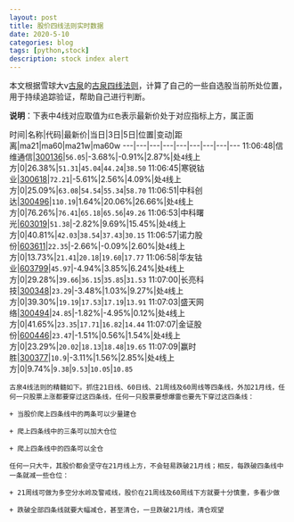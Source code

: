 ```yaml
---
layout: post
title: 股价四线法则实时数据
date: 2020-5-10
categories: blog
tags: [python,stock]
description: stock index alert
---
```



本文根据雪球大v[古泉](https://xueqiu.com/u/7148646888)的[古泉四线法则](https://xueqiu.com/7148646888/130498192)，计算了自己的一些自选股当前所处位置，用于持续追踪验证，帮助自己进行判断。

**说明**：下表中4线对应取值为`红色`表示最新价处于对应指标上方，属正面

时间|名称|代码|最新价|当日|3日|5日|位置|变动|距离|ma21|ma60|ma21w|ma60w
---|---|---|---|---|---|---|---|---
11:06:48|信维通信|[300136](https://xueqiu.com/S/SZ300136)|`56.05`|-3.68%|-0.91%|2.87%|处`4`线上方|0|26.38%|`51.31`|`45.04`|`44.24`|`38.50`
11:06:45|寒锐钴业|[300618](https://xueqiu.com/S/SZ300618)|`72.21`|-5.61%|2.56%|4.09%|处`4`线上方|0|25.09%|`63.08`|`54.54`|`55.34`|`58.70`
11:06:51|中科创达|[300496](https://xueqiu.com/S/SZ300496)|`110.19`|1.64%|20.06%|26.66%|处`4`线上方|0|76.26%|`76.41`|`65.18`|`65.56`|`49.26`
11:06:53|中科曙光|[603019](https://xueqiu.com/S/SH603019)|`51.38`|-2.82%|9.69%|15.45%|处`4`线上方|0|40.81%|`42.03`|`38.54`|`37.43`|`30.15`
11:06:57|诺力股份|[603611](https://xueqiu.com/S/SH603611)|`22.35`|-2.66%|-0.09%|2.60%|处`4`线上方|0|13.73%|`21.41`|`20.18`|`19.60`|`17.77`
11:06:58|华友钴业|[603799](https://xueqiu.com/S/SH603799)|`45.97`|-4.94%|3.85%|6.24%|处`4`线上方|0|29.28%|`39.66`|`36.15`|`35.85`|`31.53`
11:07:00|长亮科技|[300348](https://xueqiu.com/S/SZ300348)|`23.29`|-3.48%|1.03%|9.27%|处`4`线上方|0|39.30%|`19.19`|`17.53`|`17.19`|`13.91`
11:07:03|盛天网络|[300494](https://xueqiu.com/S/SZ300494)|`24.85`|-1.82%|-4.95%|0.12%|处`4`线上方|0|41.65%|`23.35`|`17.71`|`16.82`|`14.44`
11:07:07|金证股份|[600446](https://xueqiu.com/S/SH600446)|`23.47`|-1.51%|0.56%|1.54%|处`4`线上方|0|23.29%|`20.02`|`18.13`|`18.48`|`19.65`
11:07:09|赢时胜|[300377](https://xueqiu.com/S/SZ300377)|`10.9`|-3.11%|1.56%|2.85%|处`4`线上方|0|9.74%|`9.38`|`9.53`|`10.05`|`10.85`

```
古泉4线法则的精髓如下。抓住21日线、60日线、21周线及60周线等四条线，外加21月线，任何一只股票上涨都要穿过这四条线，任何一只股票要想爆雷也要先下穿过这四条线：

+ 当股价爬上四条线中的两条可以少量建仓

+ 爬上四条线中的三条可以加大仓位

+ 爬上四条线中的四条可以全仓

任何一只大牛，其股价都会坚守在21月线上方，不会轻易跌破21月线；相反，每跌破四条线中一条就减一些仓位：

+ 21周线可做为多空分水岭及警戒线，股价在21周线及60周线下方就要十分慎重，多看少做

+ 跌破全部四条线就要大幅减仓，甚至清仓，一旦跌破21月线，清仓观望
```